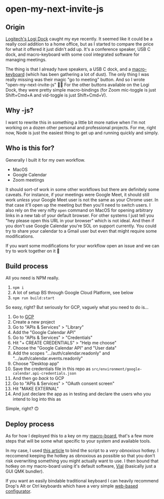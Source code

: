 # open-my-next-invite-js

## Origin

[Logitech's Logi Dock](https://www.logitech.com/en-us/products/personal-workspaces/logi-dock.html) caught my eye recently. It seemed like it could be a really cool addition to a home office, but as I started to compare the price for what it offered it just didn't add up. It's a conference speaker, USB C dock, and macro-keyboard with some cool integrated software for managing meetings.

The thing is that I already have speakers, a USB C dock, and a [macro-keyboard](https://www.pikatea.com/collections/products/products/pikatea-leon-macropad-5x1-kit) (which has been gathering a lot of dust). The only thing I was really missing was their magic "go to meeting" button. And so I wrote "open-my-next-invite-js" 🤷‍♂️ For the other buttons available on the Logi Dock, they were pretty simple macro-bindings (for Zoom mic-toggle is just Shift+Cmd+A and vid-toggle is just Shift+Cmd+V).

## Why -js?

I want to rewrite this in something a little bit more native when I'm not working on a dozen other personal and professional projects. For me, right now, Node is just the easiest thing to get up and running quickly and simply.

## Who is this for?

Generally I built it for my own workflow.

- MacOS
- Google Calendar
- Zoom meetings

It should sort-of work in some other workflows but there are definitely some caveats. For instance, if your meetings were Google Meet, it should still work _unless_ your Google Meet user is not the same as your Chrome user. In that case it'll open up the meeting but then you'll need to switch users. I also rely on the very nifty `open` command on MacOS for opening arbitrary links in a new tab of your default browser. For other systems I just tell you "hey please open this URL in your browser" which is not ideal. And then if you don't use Google Calendar you're SOL on support currently. You could try to share your calendar to a Gmail user but even that might require some modifications.

If you want some modifications for your workflow open an issue and we can try to work together on it 🙂

## Build process

All you need is NPM really.

1. `npm i`
1. A lot of setup BS through Google Cloud Platform, see below
1. `npm run build:start` 

So easy, right? But seriously for GCP, vaguely what you need to do is...

1. Go to [GCP](https://console.cloud.google.com/)
1. Create a new project
1. Go to "APIs & Services" > "Library"
1. Add the "Google Calendar API"
1. Go to "APIs & Services" > "Credentials"
1. Hit "+ CREATE CREDENTIALS" > "Help me choose"
1. Choose the "Google Calendar API" and "User data"
1. Add the scopes ".../auth/calendar.readonly" and ".../auth/calendar.events.readonly"
1. Choose "Desktop app"
1. Save the credentials file in this repo as `src/environment/google-calendar.api-credentials.json`
1. And then go _back_ to GCP
1. Go to "APIs & Services" > "OAuth consent screen"
1. Hit "MAKE EXTERNAL"
1. And just declare the app as in testing and declare the users who you intend to log into this as

Simple, right? 🙃

## Deploy process

As for how I deployed this to a key on my [macro-board](https://www.pikatea.com/collections/products/products/pikatea-leon-macropad-5x1-kit), that's a few more steps that will be some what specific to your system and available tools.

In my case, I used [this article](https://dev.to/adamlombard/macos-run-a-script-in-any-app-via-custom-hotkey-4n99) to bind the script to a _very obnoxious_ hotkey. I reccomend keeping the hotkey as obnoxious as possible so that you don't risk overwriting something you might actually want to use. I then bound that hotkey on my macro-board using it's default software, [Vial](https://get.vial.today/) (basically just a GUI QMK bundler).

If you want an easily bindable traditional keyboard I can heavily recommend Drop's Alt or Ctrl keyboards which have a very simple [web-based configurator](https://drop.com/mechanical-keyboards/configurator).